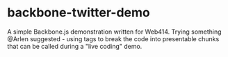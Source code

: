 backbone-twitter-demo
=====================

A simple Backbone.js demonstration written for Web414. Trying something @Arlen suggested - using tags to break the code into presentable chunks that can be called during a "live coding" demo.
